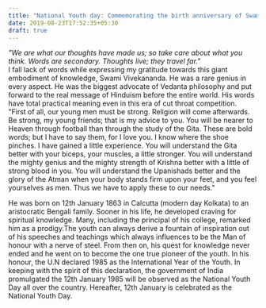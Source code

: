 ```yaml
---
title: "National Youth day: Commemorating the birth anniversary of Swami Vivekananda "
date: 2019-08-23T17:52:35+05:30
draft: true
---
```


*"We are what our thoughts have made us; so take care about what you think. Words are secondary. Thoughts live; they travel far."*  
I fall lack of words while expressing my gratitude towards this giant embodiment of knowledge, Swami Vivekananda. He was a rare genius in every aspect. He was the biggest advocate of Vedanta philosophy and put forward to the real message of Hinduism before the entire world. His words have total practical meaning even in this era of cut throat competition.  
"First of all, our young men must be strong. Religion will come afterwards. Be strong, my young friends; that is my advice to you. You will be nearer to Heaven through football than through the study of the Gita. These are bold words; but I have to say them, for I love you. I know where the shoe pinches. I have gained a little experience. You will understand the Gita better with your biceps, your muscles, a little stronger. You will understand the mighty genius and the mighty strength of Krishna better with a little of strong blood in you. You will understand the Upanishads better and the glory of the Atman when your body stands firm upon your feet, and you feel yourselves as men. Thus we have to apply these to our needs."  

He was born on 12th January 1863 in Calcutta (modern day Kolkata) to an aristocratic Bengali family. Sooner in his life, he developed craving for spiritual knowledge. Many, including the principal of his college, remarked him as a prodigy.The youth can always derive a fountain of inspiration out of his speeches and teachings which always influences to be the Man of honour with a nerve of steel. From then on, his quest for knowledge never ended and he went on to become the one true pioneer of the youth. In his honour, the U.N declared 1985 as the International Year of the Youth. In keeping with the spirit of this declaration, the government of India promulgated the 12th January 1985 will be observed as the National Youth Day all over the country. Hereafter, 12th January is celebrated as the National Youth Day.  
